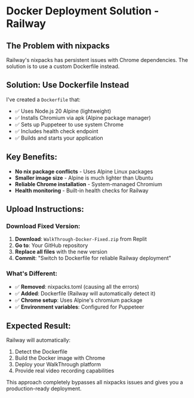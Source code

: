 # Docker Deployment Solution - Railway

## The Problem with nixpacks
Railway's nixpacks has persistent issues with Chrome dependencies. The solution is to use a custom Dockerfile instead.

## Solution: Use Dockerfile Instead

I've created a `Dockerfile` that:
- ✅ Uses Node.js 20 Alpine (lightweight)
- ✅ Installs Chromium via apk (Alpine package manager)
- ✅ Sets up Puppeteer to use system Chrome
- ✅ Includes health check endpoint
- ✅ Builds and starts your application

## Key Benefits:
- **No nix package conflicts** - Uses Alpine Linux packages
- **Smaller image size** - Alpine is much lighter than Ubuntu
- **Reliable Chrome installation** - System-managed Chromium
- **Health monitoring** - Built-in health checks for Railway

## Upload Instructions:

### Download Fixed Version:
1. **Download**: `WalkThrough-Docker-Fixed.zip` from Replit
2. **Go to**: Your GitHub repository
3. **Replace all files** with the new version
4. **Commit**: "Switch to Dockerfile for reliable Railway deployment"

### What's Different:
- ✅ **Removed**: nixpacks.toml (causing all the errors)
- ✅ **Added**: Dockerfile (Railway will automatically detect it)
- ✅ **Chrome setup**: Uses Alpine's chromium package
- ✅ **Environment variables**: Configured for Puppeteer

## Expected Result:
Railway will automatically:
1. Detect the Dockerfile
2. Build the Docker image with Chrome
3. Deploy your WalkThrough platform
4. Provide real video recording capabilities

This approach completely bypasses all nixpacks issues and gives you a production-ready deployment.